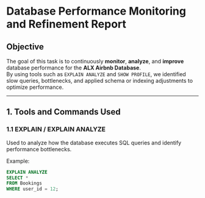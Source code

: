 #  Database Performance Monitoring and Refinement Report

##  Objective
The goal of this task is to continuously **monitor**, **analyze**, and **improve** database performance for the **ALX Airbnb Database**.  
By using tools such as `EXPLAIN ANALYZE` and `SHOW PROFILE`, we identified slow queries, bottlenecks, and applied schema or indexing adjustments to optimize performance.

---

##  1. Tools and Commands Used

###  1.1 EXPLAIN / EXPLAIN ANALYZE
Used to analyze how the database executes SQL queries and identify performance bottlenecks.

Example:
```sql
EXPLAIN ANALYZE
SELECT *
FROM Bookings
WHERE user_id = 12;
